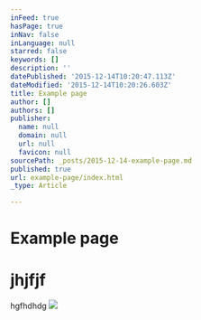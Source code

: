 ```yaml
---
inFeed: true
hasPage: true
inNav: false
inLanguage: null
starred: false
keywords: []
description: ''
datePublished: '2015-12-14T10:20:47.113Z'
dateModified: '2015-12-14T10:20:26.603Z'
title: Example page
author: []
authors: []
publisher:
  name: null
  domain: null
  url: null
  favicon: null
sourcePath: _posts/2015-12-14-example-page.md
published: true
url: example-page/index.html
_type: Article

---
```

# Example page

# **jhjfjf**

hgfhdhdg
![](https://the-grid-user-content.s3-us-west-2.amazonaws.com/cc7d601f-ac37-44fc-9a32-2c749e4858dc.png)